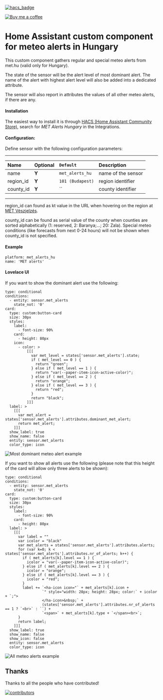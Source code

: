 [![hacs_badge](https://img.shields.io/badge/HACS-Default-orange.svg)](https://github.com/custom-components/hacs)

<p><a href="https://www.buymeacoffee.com/6rF5cQl" rel="nofollow" target="_blank"><img src="https://camo.githubusercontent.com/c070316e7fb193354999ef4c93df4bd8e21522fa/68747470733a2f2f696d672e736869656c64732e696f2f7374617469632f76312e7376673f6c6162656c3d4275792532306d6525323061253230636f66666565266d6573736167653d25463025394625413525413826636f6c6f723d626c61636b266c6f676f3d6275792532306d6525323061253230636f66666565266c6f676f436f6c6f723d7768697465266c6162656c436f6c6f723d366634653337" alt="Buy me a coffee" data-canonical-src="https://img.shields.io/static/v1.svg?label=Buy%20me%20a%20coffee&amp;message=%F0%9F%A5%A8&amp;color=black&amp;logo=buy%20me%20a%20coffee&amp;logoColor=white&amp;labelColor=b0c4de" style="max-width:100%;"></a></p>

# Home Assistant custom component for meteo alerts in Hungary

This custom component gathers regular and special meteo alerts from met.hu (valid only for Hungary).

The state of the sensor will be the alert level of most dominant alert. The name of the alert with highest alert level
will also be added into a dedicated attribute.

The sensor will also report in attributes the values of all other meteo alerts, if there are any.

#### Installation
The easiest way to install it is through [HACS (Home Assistant Community Store)](https://github.com/hacs/integration),
search for <i>MET Alerts Hungary</i> in the Integrations.<br />

#### Configuration:
Define sensor with the following configuration parameters:<br />

---
| Name | Optional | `Default` | Description |
| :---- | :---- | :------- | :----------- |
| name | **Y** | `met_alerts_hu` | name of the sensor |
| region_id | **Y** | `101 (Budapest)` | region identifier |
| county_id | **Y** | `` | county identifier |
---

region_id can found as kt value in the URL when hovering on the region at [MET Vészjelzés](https://www.met.hu/idojaras/veszelyjelzes/index.php).

county_id can be found as serial value of the county when counties are sorted alphabetically (1: reserved, 2: Baranya;...; 20: Zala). Special meteo conditions (like forecasts from next 0-24 hours) will not be shown when county_id is not specified.

#### Example
```
platform: met_alerts_hu
name: 'MET alerts'
```

#### Lovelace UI
If you want to show the dominant alert use the following:

```
type: conditional
conditions:
  - entity: sensor.met_alerts
    state_not: '0'
card:
  type: custom:button-card
  size: 30px
  styles:
    label:
      - font-size: 90%
    card:
      - height: 80px
    icon:
      - color: >
          [[[
            var met_level = states['sensor.met_alerts'].state;
            if ( met_level == 0 ) {
              return "green";
            } else if ( met_level == 1 ) {
              return "var(--paper-item-icon-active-color)";
            } else if ( met_level == 2 ) {
              return "orange";
            } else if ( met_level == 3 ) {
              return "red";
            }
            return "black";
          ]]]
  label: >
    [[[
      var met_alert = states['sensor.met_alerts'].attributes.dominant_met_alert;
      return met_alert;
    ]]]
  show_label: true
  show_name: false
  entity: sensor.met_alerts
  color_type: icon
```

![Most dominant meteo alert example](https://raw.githubusercontent.com/amaximus/met_alerts_hu/main/met_alert.png)

If you want to show all alerts use the following (please note that this height of the card
will allow only three alerts to be shown):
```
type: conditional
conditions:
  - entity: sensor.met_alerts
    state_not: '0'
card:
  type: custom:button-card
  size: 30px
  styles:
    label:
      - font-size: 90%
    card:
      - height: 80px
  label: >
    [[[
      var label = ""
      var icolor = "black"
      var met_alerts = states['sensor.met_alerts'].attributes.alerts;
      for (var k=0; k < states['sensor.met_alerts'].attributes.nr_of_alerts; k++) {
        if ( met_alerts[k].level == 1 ) {
          icolor = "var(--paper-item-icon-active-color)";
        } else if ( met_alerts[k].level == 2 ) {
          icolor = "orange";
        } else if ( met_alerts[k].level == 3 ) {
          icolor = "red";
        }
        label += `<ha-icon icon="` + met_alerts[k].icon +
                 `" style="width: 28px; height: 28px; color:` + icolor + `;">
                 </ha-icon>&nbsp;` +
                 (states['sensor.met_alerts'].attributes.nr_of_alerts == 1 ? `<br>` : ``) +
                 `<span>` + met_alerts[k].type + `</span><br>`;
      }
      return label;
    ]]]
  show_label: true
  show_name: false
  show_icon: false
  entity: sensor.met_alerts
  color_type: icon
```
![All meteo alerts example](https://raw.githubusercontent.com/amaximus/met_alerts_hu/main/met_alert2.png)

## Thanks

Thanks to all the people who have contributed!

[![contributors](https://contributors-img.web.app/image?repo=amaximus/pollen_hu)](https://github.com/amaximus/pollen_hu/graphs/contributors)
